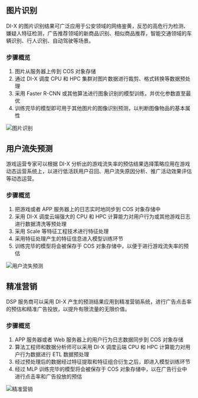 ## 图片识别
DI-X 的图片识别结果可广泛应用于公安领域的网络鉴黄，反恐的高危行为检测、嫌疑人特征检测，广告推荐领域的新商品识别、相似商品推荐，智能交通领域的车辆识别、行人识别、自动驾驶等场景。
### 步骤概览
1. 图片从服务器上传到 COS 对象存储
2. 通过 DI-X 调度 CPU 和 HPC 集群对图片数据进行裁剪、格式转换等数据预处理
3. 采用 Faster R-CNN 或其他算法进行图象识别的模型训练，并优化参数直至最优
4. 训练完毕的模型即可用于其他图片的图像识别预测，以判断图像物品的基本属性

![图片识别](http://imgcache.tce.fsphere.cn/static/mc.qcloudimg.com/static/img/93014ce0d03087ac2e610e1ebc0d1f2e/image.png)
## 用户流失预测
游戏运营专家可以根据 DI-X 分析出的游戏流失率的预估结果选择策略应用在游戏动态运营系统上，以进行低活跃用户召回、用户流失原因分析、推广活动效果评估等动态运营。
### 步骤概览
1. 把游戏或者 APP 服务器上的日志实时地同步到 COS 对象存储中
2. 采用 DI-X 调度云端强大的 CPU 和 HPC 计算能力对用户行为或其他游戏日志进行数据清洗等预处理
3. 采用 Scale 等特征工程技术进行特征处理
4. 采用特征处理产生的特征信息进入模型训练环节
5. 训练完毕的模型将会被保存于 COS 对象存储中，以便于进行游戏流失率的预估

![用户流失预测](http://imgcache.tce.fsphere.cn/static/mc.qcloudimg.com/static/img/dd02545102516f278cbda6bb4c655a78/image.png)
## 精准营销
DSP 服务商可以采用 DI-X 产生的预测结果应用到精准营销系统，进行广告点击率的预估和精准广告投放，以提升有限流量的无限价值。
### 步骤概览
1. APP 服务器或者 Web 服务器上的用户行为日志数据同步到 COS 对象存储
2. 算法工程师和数据分析师可以采用 DI-X 调度云端 CPU 和 HPC 计算能力对用户行为数据进行 ETL 数据预处理
3. 经过预处理后的数据经过特征提取和特征组合衍生之后，即进入模型训练环节
4. 经过 MLP 训练完毕的模型将会被保存于 COS 对象存储中，以在广告行业中进行点击率和广告投放的预估

![精准营销](http://imgcache.tce.fsphere.cn/static/mc.qcloudimg.com/static/img/dd02545102516f278cbda6bb4c655a78/image.png)